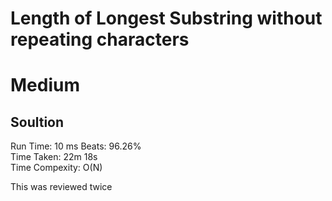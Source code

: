 Length of Longest Substring without repeating characters
=========
# Medium
## Soultion  
Run Time: 10 ms
Beats: 96.26%   
Time Taken: 22m 18s     
Time Compexity: O(N)

This was reviewed twice
